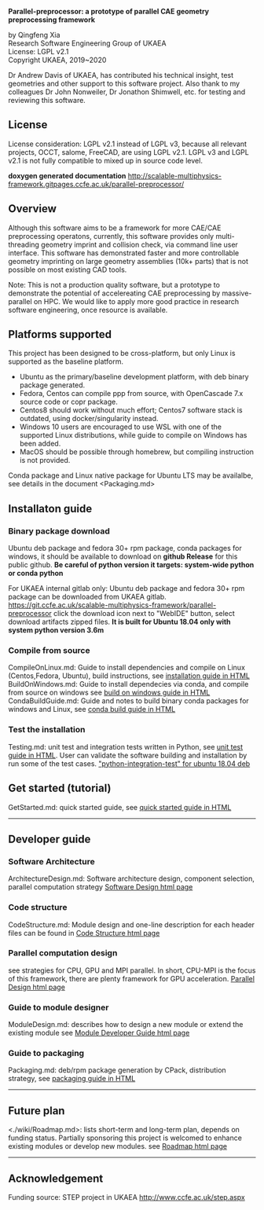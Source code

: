 

**Parallel-preprocessor: a prototype of parallel CAE geometry preprocessing framework**

by Qingfeng Xia  
Research Software Engineering Group of UKAEA  
License: LGPL v2.1  
Copyright UKAEA, 2019~2020  

Dr Andrew Davis of UKAEA, has contributed his technical insight,  test geometries and other support to this software project. Also thank to my colleagues Dr John Nonweiler, Dr Jonathon Shimwell, etc.  for testing and reviewing this software.

## License
License consideration: LGPL v2.1 instead of LGPL v3, because all relevant projects, OCCT, salome, FreeCAD, are using LGPL v2.1. LGPL v3 and LGPL v2.1 is not fully compatible to mixed up in source code level.

**doxygen generated documentation**
http://scalable-multiphysics-framework.gitpages.ccfe.ac.uk/parallel-preprocessor/

## Overview

Although this software aims to be a framework for more CAE/CAE preprocessing operatons, currently, this software provides only multi-threading geometry imprint and collision check, via command line user interface. This software has demonstrated faster and more controllable geometry imprinting on large geometry assemblies (10k+ parts) that is not possible on most existing CAD tools.

Note: This is not a production quality software, but a prototype to demonstrate the potential of accelereating CAE preprocessing by massive-parallel on HPC. We would like to apply more good practice in research software engineering, once resource is available.

## Platforms supported

This project has been designed to be cross-platform, but only Linux is supported as the baseline platform.

+ Ubuntu as the primary/baseline development platform, with deb binary package generated.
+ Fedora, Centos can compile ppp from source, with OpenCascade 7.x source code or copr package.
+ Centos8 should work without much effort; Centos7 software stack is outdated, using docker/singularity instead.
+ Windows 10 users are encouraged to use WSL with one of the supported Linux distributions, while guide to compile on Windows has been added.
+ MacOS should be possible through homebrew, but compiling instruction is not provided.

Conda package and Linux native package for Ubuntu LTS may be availalbe, see details in the document <Packaging.md>

## Installaton guide

### Binary package download
Ubuntu deb package and fedora 30+ rpm package, conda packages for windows, it should be available to download on **github Release** for this public github. 
**Be careful of python version it targets:  system-wide python or conda python**

For UKAEA internal gitlab only:  Ubuntu deb package and fedora 30+ rpm package  can be downloaded from UKAEA gitlab. <https://git.ccfe.ac.uk/scalable-multiphysics-framework/parallel-preprocessor>
click the download icon next to "WebIDE" button, select download artifacts zipped files.  **It is built for Ubuntu 18.04 only with system python version 3.6m**

### Compile from source
CompileOnLinux.md: Guide to install dependencies and compile on Linux (Centos,Fedora, Ubuntu), build instructions, see [installation guide in HTML](./md_wiki_CompileOnLinux.html)
BuildOnWindows.md: Guide to install dependecies via conda, and compile from source on windows see [build on windows guide in HTML](./md_wiki_BuildOnWindows.html)
CondaBuildGuide.md: Guide and notes to build binary conda packages for windows and Linux, see [conda build guide in HTML](./md_wiki_CondaBuildGuide.html)

### Test the installation
Testing.md: unit test and integration tests written in Python, see [unit test guide in HTML](./md_wiki_Testing.html). User can validate the software building and installation by run some of the test cases.
["python-integration-test" for ubuntu 18.04 deb](https://git.ccfe.ac.uk/scalable-multiphysics-framework/parallel-preprocessor/-/jobs/artifacts/master/download?job=python-integration-test) 


## Get started (tutorial)

GetStarted.md: quick started guide, see [quick started guide in HTML](./md_wiki_GetStarted.html)

---

## Developer guide

### Software Architecture

ArchitectureDesign.md: Software architecture design, component selection, parallel computation strategy [Software Design html page](./md_wiki_ArchitectureDesign.html)

### Code structure

CodeStructure.md: Module design and one-line description for each header files can be found in [Code Structure html page](./md_wiki_CodeStructure.html)

### Parallel computation design

see strategies for CPU, GPU and MPI parallel. In short, CPU-MPI is the focus of this framework, there are plenty framework for GPU acceleration.
[Parallel Design html page](./md_wiki_ParallelDesign.html)

### Guide to module designer
ModuleDesign.md: describes how to design a new module or extend the existing module  see [ Module Developer Guide html page](md_wiki_UserInterfaceDesign.html)

### Guide to packaging
Packaging.md: deb/rpm package generation by CPack, distribution strategy, see [packaging guide in HTML](./md_wiki_Packaging.html)

---

## Future plan

<./wiki/Roadmap.md>: lists short-term and long-term plan, depends on funding status. Partially sponsoring this project is welcomed to enhance existing modules or develop new modules.
see [Roadmap html page](./md_wiki_Roadmap.html)

---


## Acknowledgement

Funding source: STEP project in UKAEA <http://www.ccfe.ac.uk/step.aspx>
